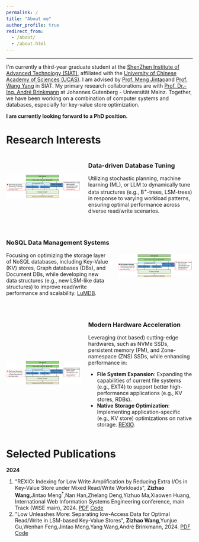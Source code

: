 ```yaml
---
permalink: /
title: "About me"
author_profile: true
redirect_from: 
  - /about/
  - /about.html
---
```


---
I'm currently a third-year graduate student at the [ShenZhen Institute of Advanced Technology (SIAT)](https://english.siat.ac.cn/), affiliated with the [University of Chinese Academy of Sciences (UCAS)](https://english.ucas.ac.cn/). I am advised by [Prof. Meng Jintao](http://210.75.252.46/jintao/)and [Prof. Wang Yang](https://people.ucas.edu.cn/~yangwang) in SIAT. My primary research collaborations are with [Prof. Dr.-Ing. André Brinkmann](https://research.zdv.uni-mainz.de/people/andre-brinkmann/) at Johannes Gutenberg - Universität Mainz. Together, we have been working on a combination of computer systems and databases, especially for key-value store optimization.

**I am currently looking forward to a PhD position.**

Research Interests
======

<div style="display: flex; align-items: center; margin-bottom: 30px;">
    <img src="../images/figure1.png" alt="Data-driven Database Tuning" style="width: 40%; margin-right: 20px; border-radius: 8px;">
    <div>
        <h3>Data-driven Database Tuning</h3>
        <p>Utilizing stochastic planning, machine learning (ML), or LLM to dynamically tune data structures (e.g., B<sup>+</sup>-trees, LSM-trees) in response to varying workload patterns, ensuring optimal performance across diverse read/write scenarios.</p>
    </div>
</div>

<div style="display: flex; align-items: center; margin-bottom: 30px;">
    <div style="margin-right: 20px;">
        <h3>NoSQL Data Management Systems</h3>
        <p>Focusing on optimizing the storage layer of NoSQL databases, including Key-Value (KV) stores, Graph databases (DBs), and Document DBs, while developing new data structures (e.g., new LSM-like data structures) to improve read/write performance and scalability. <a href="#vldb2025">LuMDB</a>.</p>
    </div>
    <img src="../images/figure1.png" alt="NoSQL Data Management Systems" style="width: 40%; border-radius: 8px;">
</div>

<div style="display: flex; align-items: center; margin-bottom: 30px;">
    <img src="../images/figure1.png" alt="Modern Hardware Acceleration" style="width: 40%; margin-right: 20px; border-radius: 8px;">
    <div>
        <h3>Modern Hardware Acceleration</h3>
        <p> Leveraging (not based) cutting-edge hardwares, such as NVMe SSDs, persistent memory (PM), and Zone-namespace (ZNS) SSDs, while enhancing performance in:</p>
        <ul>
            <li><b>File System Expansion</b>: Expanding the capabilities of current file systems (e.g., EXT4) to support better high-performance applications (e.g., KV stores, RDBs).</li>
            <li><b>Native Storage Optimization</b>: Implementing application-specific (e.g., KV store) optimizations on native storage. <a href="#wise2024">REXIO</a>.</li>
        </ul>
    </div>
</div>

Selected Publications
======

**2024**

1.  <a name="wise2024"></a> "REXIO: Indexing for Low Write Amplification by Reducing Extra I/Os in Key-Value Store under Mixed Read/Write Workloads", **Zizhao Wang**,Jintao Meng<sup>*</sup>,Nan Han,Zhelang Deng,Yizhuo Ma,Xiaowen Huang, International Web Information Systems Engineering conference, main Track (WISE main), 2024. [PDF](../conference_pdfs/REXIO.pdf) [Code](https://github.com/Zizhao-Wang/REXIO)
1.  <a name="vldb2025"></a> "Low Unleashes More: Separating low-Access Data for Optimal Read/Write in LSM-based Key-Value Stores", **Zizhao Wang**,Yunjue Gu,Wenhan Feng,Jintao Meng,Yang Wang,André Brinkmann, 2024. [PDF](#) [Code](https://github.com/Zizhao-Wang/LuMDB)